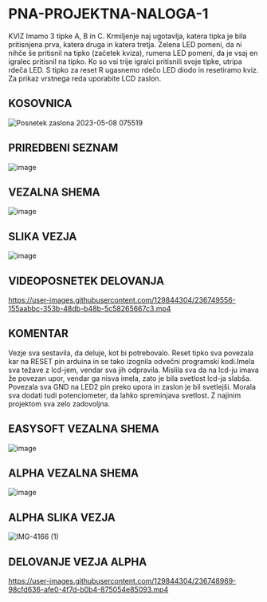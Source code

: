 # PNA-PROJEKTNA-NALOGA-1
KVIZ
Imamo 3 tipke A, B in C. Krmiljenje naj ugotavlja, katera tipka je bila pritisnjena prva, katera druga in katera tretja. Zelena LED pomeni, da ni nihče še pritisnil na tipko (začetek kviza), rumena LED pomeni, da je vsaj en igralec pritisnil na tipko. Ko so vsi trije igralci pritisnili svoje tipke, utripa rdeča LED. S tipko za reset R ugasnemo rdečo LED diodo in resetiramo kviz. Za prikaz vrstnega reda uporabite LCD zaslon.

## KOSOVNICA
![Posnetek zaslona 2023-05-08 075519](https://user-images.githubusercontent.com/129844304/236745224-e7c835b7-1af6-465e-b7ee-ab7938d51bce.png)

## PRIREDBENI SEZNAM
![image](https://user-images.githubusercontent.com/129844304/236380866-0b5ba76e-8f49-4561-8e16-bdc9782f5142.png)

## VEZALNA SHEMA
![image](https://user-images.githubusercontent.com/129844304/236381178-ac29b2fb-e620-4553-b858-5b99290f9d34.png)

## SLIKA VEZJA
![image](https://user-images.githubusercontent.com/129844304/236381422-ba41b0b4-bf4f-41b9-ab08-0e581bf26f69.png)

## VIDEOPOSNETEK DELOVANJA
https://user-images.githubusercontent.com/129844304/236749556-155aabbc-353b-48db-b48b-5c58265667c3.mp4

## KOMENTAR
Vezje sva sestavila, da deluje, kot bi potrebovalo. Reset tipko sva povezala kar na RESET pin arduina in se tako izognila odvečni programski kodi.Imela sva težave z lcd-jem, vendar sva jih odpravila. Mislila sva da na lcd-ju imava že povezan upor, vendar ga nisva imela, zato je bila svetlost lcd-ja slabša. Povezala sva GND na LED2 pin preko upora in zaslon je bil svetlejši. Morala sva dodati tudi potenciometer, da lahko spreminjava svetlost. Z najinim projektom sva zelo zadovoljna. 

## EASYSOFT VEZALNA SHEMA
![image](https://user-images.githubusercontent.com/129844304/236384258-75e90a49-c5a8-462d-af6c-2b96386ca870.png)

## ALPHA VEZALNA SHEMA
![image](https://user-images.githubusercontent.com/129844304/236384549-291a5616-5c78-48c8-acf4-ba6c0e44751e.png)

## ALPHA SLIKA VEZJA
![IMG-4166 (1)](https://user-images.githubusercontent.com/129844304/236746030-3b4cf2d4-095b-4a58-938c-4628716b401f.jpg)

## DELOVANJE VEZJA ALPHA
https://user-images.githubusercontent.com/129844304/236748969-98cfd636-afe0-4f7d-b0b4-875054e85093.mp4

